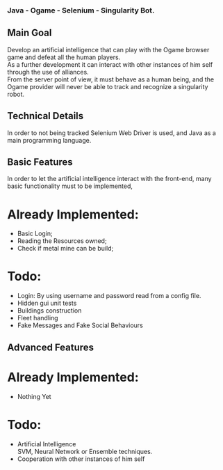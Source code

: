 ### Java - Ogame - Selenium - Singularity Bot. ###

## Main Goal ##
Develop an artificial intelligence that can play with the Ogame browser game and defeat all the human players.<br>
As a further development it can interact with other instances of him self through the use of alliances.<br>
From the server point of view, it must behave as a human being, and the Ogame provider will never be able to track and recognize a singularity robot.<br>

## Technical Details ##
In order to not being tracked Selenium Web Driver is used, and Java as a main programming language.

## Basic Features ##
In order to let the artificial intelligence interact with the front-end, many basic functionality must to be implemented,

# Already Implemented: #
- Basic Login;
- Reading the Resources owned;
- Check if metal mine can be build;

# Todo: #
- Login: By using username and password read from a config file.
- Hidden gui unit tests
- Buildings construction
- Fleet handling
- Fake Messages and Fake Social Behaviours

## Advanced Features ##
# Already Implemented: #
- Nothing Yet

# Todo: #
- Artificial Intelligence<br>
    SVM, Neural Network or Ensemble techniques.
- Cooperation with other instances of him self